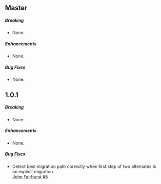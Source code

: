 ## Master

##### Breaking

* None.

##### Enhancements

* None.

##### Bug Fixes

* None.

## 1.0.1

##### Breaking

* None.

##### Enhancements

* None.

##### Bug Fixes

* Detect best migration path correctly when first step of two alternates is
  an explicit migration.  
  [John Fairhurst](https://github.com/johnfairh)
  [#5](https://github.com/johnfairh/TMLPersistentContainer/issues/5)
